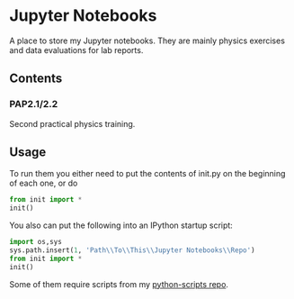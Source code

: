 # Jupyter Notebooks
A place to store my Jupyter notebooks. They are mainly physics exercises and data evaluations for lab reports.

## Contents
### PAP2.1/2.2
Second practical physics training.

## Usage
To run them you either need to put the contents of init.py on the beginning of each one, or do
```python
from init import *
init()
```
You also can put the following into an IPython startup script:
```python
import os,sys
sys.path.insert(1, 'Path\\To\\This\\Jupyter Notebooks\\Repo')
from init import *
init()
```
Some of them require scripts from my [python-scripts repo](https://github.com/Tafiir/python-scripts).
